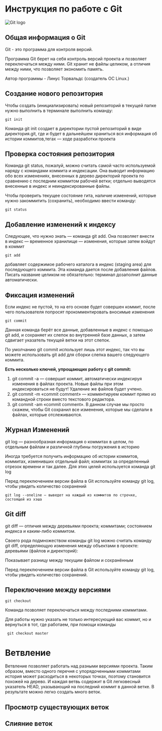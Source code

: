 # **Инструкция по работе с Git**

![Git logo](Logo.jpeg)

## **Общая информация о Git**

Git - это программа для контроля версий. 

Программа Git  берет на себя контроль версий проекта и позволяет переключаться между ними. Git хранит не файлы целиком, а отличия между ними, что позволяет экономить память. 

Автор программы  - Линус Торвальдс (создатель ОС Linux.)


## **Создание нового репозитория**

Чтобы создать (инициализировать) новый репозиторий в текущей папке нужно выполнить в терминале выполнить команду: 

    git init

Команда git init создает в директории пустой репозиторий в виде директория.git, где и будет в дальнейшем храниться вся информация об истории коммитов,тегах — ходе разработки проекта

## **Проверка состояния репозитория**

Команда git status, пожалуй, можно считать самой часто используемой наряду с командами коммита и индексации. Она выводит информацию обо всех изменениях, внесенных в дерево директорий проекта по сравнению с последним коммитом рабочей
ветки; отдельно выводятся внесенные в индекс и неиндексированные
файлы.

Чтобы проверить текущее состояние гита, наличие изменений, которые нужно закоммитить (сохранить), необходимо ввести команду:

    git status


## **Добавление изменений к индексу**

Следующее, что нужно знать — команда git add. Она позволяет внести в индекс — временное хранилище — изменения, которые затем войдут в коммит

    git add 
добавляет содержимое рабочего каталога 
в индекс (staging area) для последующего коммита. Эта команда дается после добавления 
файлов. Писать название целиком не обязательно: терминал дозаполнит данные автоматически.

## **Фиксация изменений**

Если индекс не пустой, то на его основе будет совершен коммит, после чего пользователя попросят прокомментировать вносимые изменения
    
    git commit

Данная команда  берёт все данные, добавленные в индекс с помощью git add, и сохраняет их слепок во внутренней базе данных, а затем сдвигает указатель текущей ветки на этот слепок.

По умолчанию git commit использует лишь этот индекс, так что вы можете использовать git add для сборки слепка вашего следующего коммита.

**Есть несколько ключей, упрощающих работу с git commit:**

1. git commit -a — совершит коммит, автоматически индексируя изменения в файлах
проекта. Новые файлы при этом индексироваться не будут! Удаление же файлов
будет учтено.
2. git commit -m «commit comment» — комментируем коммит прямо из командной строки
вместо текстового редактора.
3. git commit -am «commit comment». В данном случае мы просто скажем, чтобы Git сохранил все изменения, которые мы сделали в файлах, которые отслеживаются.

## **Журнал Изменений**

git log — разнообразная информация о коммитах в целом, по отдельным файлам и различной глубины погружения в историю

Иногда требуется получить информацию об истории коммитов, коммитах, изменивших
отдельный файл; коммитах за определенный отрезок времени и так далее. Для этих
целей используется команда git log

Перед переключением версии файла в Git 
используйте команду git log, чтобы увидеть 
количество сохранений
    
    git log --oneline — выведет на каждый из коммитов по строчке, состоящей из хэша

## **Git diff**

git diff — отличия между деревьями проекта; коммитами; состоянием индекса и каким-либо коммитом.

Своего рода подмножеством команды git log можно считать команду git diff,
определяющую изменения между объектами в проекте: деревьями (файлов и
директорий):

Показывает разницу между текущим файлом 
и сохранённым

Перед переключением версии файла в Git 
используйте команду git log, чтобы увидеть 
количество сохранений.

## **Переключение между версиями**

    git checkout

Команда  позволяет переключаться между последними коммитами.

Для работы нужно указать не только  интересующий вас коммит, но и вернуться  в тот, где работаем, при помощи команды  
    
     git checkout master

# **Ветвление**

Ветвление позволяет работать над разными версиями проекта. Таким образом, вместо одного перечня с упорядоченными коммитами история может расходиться в некоторых точках, поэтому становится похожей на дерево. И каждая ветвь содержит в Git легковесный указатель HEAD, указывающий на последний коммит в данной ветке. В результате можно легко создать много веток.

## **Просмотр существующих веток**

## **Слияние веток**


